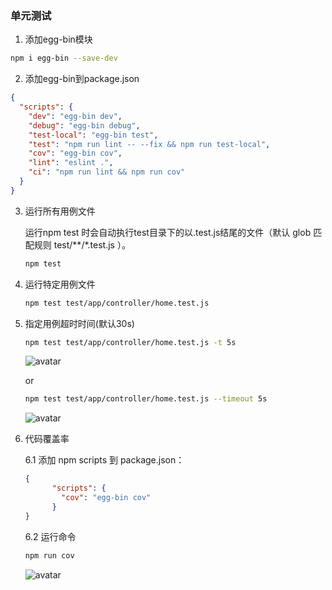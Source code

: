 ### 单元测试

1. 添加egg-bin模块

```bash
npm i egg-bin --save-dev
```

2. 添加egg-bin到package.json

```json
{
  "scripts": {
    "dev": "egg-bin dev",
    "debug": "egg-bin debug",
    "test-local": "egg-bin test",
    "test": "npm run lint -- --fix && npm run test-local",
    "cov": "egg-bin cov",
    "lint": "eslint .",
    "ci": "npm run lint && npm run cov"
  }
}
```

3. 运行所有用例文件

    运行npm test 时会自动执行test目录下的以.test.js结尾的文件（默认 glob 匹配规则 test/**/*.test.js ）。

     ```bash
     npm test
      ```

4. 运行特定用例文件
    
    ```bash
    npm test test/app/controller/home.test.js
    ```
    
5. 指定用例超时时间(默认30s)

    ```bash
    npm test test/app/controller/home.test.js -t 5s
    ```
    
    ![avatar](https://raw.githubusercontent.com/wanglu1990/Egg.js/master/doc/images/unittest-timeout-5s.png)
    
    or
    
    ```bash
    npm test test/app/controller/home.test.js --timeout 5s
    ```
    
    ![avatar](https://raw.githubusercontent.com/wanglu1990/Egg.js/master/doc/images/unittest-timeout-5s-2.png)
    
    
6. 代码覆盖率

    6.1  添加 npm scripts 到 package.json：
    
    ```json
    {
          "scripts": {
            "cov": "egg-bin cov"
          }
    }
    ```
    
    6.2  运行命令
    
    ```bash
    npm run cov
    ```
    
     ![avatar](https://raw.githubusercontent.com/wanglu1990/Egg.js/master/doc/images/unittest-run-cov.png)

    
    
    
    
    
    
    
    
    
    
    










